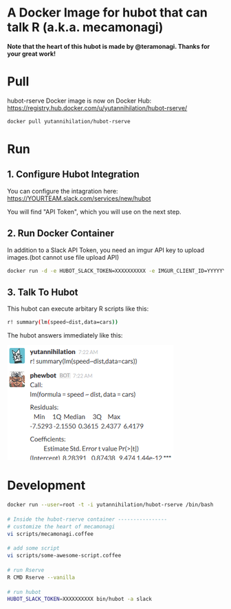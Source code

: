A Docker Image for hubot that can talk R (a.k.a. mecamonagi)
========================================

**Note that the heart of this hubot is made by @teramonagi. Thanks for your great work!**

# Pull

hubot-rserve Docker image is now on Docker Hub: https://registry.hub.docker.com/u/yutannihilation/hubot-rserve/

```sh
docker pull yutannihilation/hubot-rserve
```

# Run

## 1. Configure Hubot Integration

You can configure the intagration here: https://YOURTEAM.slack.com/services/new/hubot

You will find "API Token", which you will use on the next step.

## 2. Run Docker Container

In addition to a Slack API Token, you need an imgur API key to upload images.(bot cannot use file upload API)

```sh
docker run -d -e HUBOT_SLACK_TOKEN=XXXXXXXXXX -e IMGUR_CLIENT_ID=YYYYYYYY yutannihilation/hubot-rserve
```

## 3. Talk To Hubot

This hubot can execute arbitary R scripts like this:

```sh
r! summary(lm(speed~dist,data=cars)) 
```

The hubot answers immediately like this:

![screen](screenshot.png)

# Development

```sh
docker run --user=root -t -i yutannihilation/hubot-rserve /bin/bash

# Inside the hubot-rserve container ----------------
# customize the heart of mecamonagi
vi scripts/mecamonagi.coffee

# add some script
vi scripts/some-awesome-script.coffee

# run Rserve
R CMD Rserve --vanilla

# run hubot
HUBOT_SLACK_TOKEN=XXXXXXXXXX bin/hubot -a slack
```
